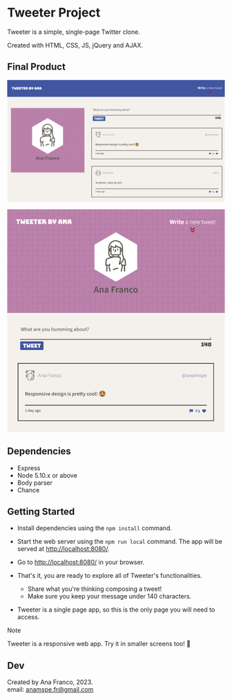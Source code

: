 # Tweeter Project

Tweeter is a simple, single-page Twitter clone.

Created with HTML, CSS, JS, jQuery and AJAX.

## Final Product

!["Tweeter Front Page on Desktop Screen"](https://github.com/anamspe/tweeter/blob/master/docs/Tweeter-frontpage-desktop.png?raw=true)

!["Tweeter Front Page on Mobile Screen"](https://github.com/anamspe/tweeter/blob/master/docs/Tweeter-frontpage-mobile.png?raw=true)

## Dependencies

- Express
- Node 5.10.x or above
- Body parser
- Chance

## Getting Started

* Install dependencies using the `npm install` command.
* Start the web server using the `npm run local` command. The app will be served at <http://localhost:8080/>.
* Go to <http://localhost:8080/> in your browser.

* That's it, you are ready to explore all of Tweeter's functionalities.
  * Share what you're thinking composing a tweet! 
  * Make sure you keep your message under 140 characters.

* Tweeter is a single page app, so this is the only page you will need to access.

> [!NOTE]
> Tweeter is a responsive web app. Try it in smaller screens too! :iphone:

## Dev

Created by Ana Franco, 2023. \
email: anamspe.fr@gmail.com
